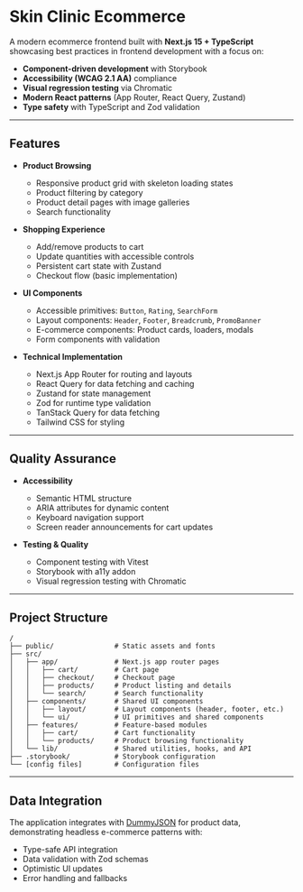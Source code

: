# Skin Clinic Ecommerce

A modern ecommerce frontend built with **Next.js 15 + TypeScript** showcasing best practices in frontend development with a focus on:

- **Component-driven development** with Storybook
- **Accessibility (WCAG 2.1 AA)** compliance
- **Visual regression testing** via Chromatic
- **Modern React patterns** (App Router, React Query, Zustand)
- **Type safety** with TypeScript and Zod validation

---

## Features

- **Product Browsing**
  - Responsive product grid with skeleton loading states
  - Product filtering by category
  - Product detail pages with image galleries
  - Search functionality

- **Shopping Experience**
  - Add/remove products to cart
  - Update quantities with accessible controls
  - Persistent cart state with Zustand
  - Checkout flow (basic implementation)

- **UI Components**
  - Accessible primitives: `Button`, `Rating`, `SearchForm`
  - Layout components: `Header`, `Footer`, `Breadcrumb`, `PromoBanner`
  - E-commerce components: Product cards, loaders, modals
  - Form components with validation

- **Technical Implementation**
  - Next.js App Router for routing and layouts
  - React Query for data fetching and caching
  - Zustand for state management
  - Zod for runtime type validation
  - TanStack Query for data fetching
  - Tailwind CSS for styling

---

## Quality Assurance

- **Accessibility**
  - Semantic HTML structure
  - ARIA attributes for dynamic content
  - Keyboard navigation support
  - Screen reader announcements for cart updates

- **Testing & Quality**
  - Component testing with Vitest
  - Storybook with a11y addon
  - Visual regression testing with Chromatic
---

## Project Structure

```
/
├── public/               # Static assets and fonts
├── src/
│   ├── app/              # Next.js app router pages
│   │   ├── cart/         # Cart page
│   │   ├── checkout/     # Checkout page
│   │   ├── products/     # Product listing and details
│   │   └── search/       # Search functionality
│   ├── components/       # Shared UI components
│   │   ├── layout/       # Layout components (header, footer, etc.)
│   │   └── ui/           # UI primitives and shared components
│   ├── features/         # Feature-based modules
│   │   ├── cart/         # Cart functionality
│   │   └── products/     # Product browsing functionality
│   └── lib/              # Shared utilities, hooks, and API
├── .storybook/           # Storybook configuration
└── [config files]        # Configuration files
```

---

## Data Integration

The application integrates with [DummyJSON](https://dummyjson.com/) for product data, demonstrating headless e-commerce patterns with:

- Type-safe API integration
- Data validation with Zod schemas
- Optimistic UI updates
- Error handling and fallbacks